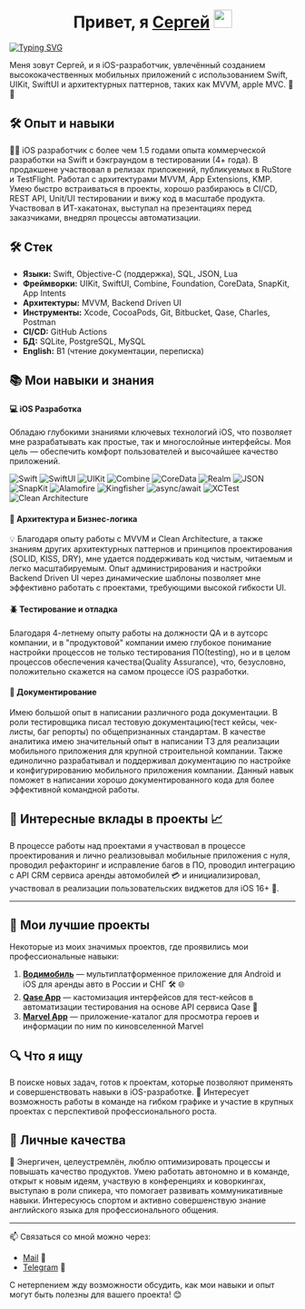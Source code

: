 <h1 align="center">Привет, я <a href="https://t.me/ivn_srg" target="_blank">Сергей</a> 
<img src="https://github.com/blackcater/blackcater/raw/main/images/Hi.gif" width="32"/></h1>

[![Typing SVG](https://readme-typing-svg.demolab.com?font=Fira+Code&pause=1000&width=435&lines=junior+iOS+Developer)](https://git.io/typing-svg)

Меня зовут Сергей, и я iOS-разработчик, увлечённый созданием высококачественных мобильных приложений с использованием Swift, UIKit, SwiftUI и архитектурных паттернов, таких как MVVM, apple MVC. 🚀📱

## 🛠️ Опыт и навыки
👨‍💻 iOS разработчик с более чем 1.5 годами опыта коммерческой разработки на Swift и бэкграундом в тестировании (4+ года). В продакшене участвовал в релизах приложений, публикуемых в RuStore и TestFlight. Работал с архитектурами MVVM, App Extensions, KMP. Умею быстро встраиваться в проекты, хорошо разбираюсь в CI/CD, REST API, Unit/UI тестировании и вижу код в масштабе продукта. Участвовал в ИТ-хакатонах, выступал на презентациях перед заказчиками, внедрял процессы автоматизации.

## 🛠 Стек
- **Языки:** Swift, Objective-C (поддержка), SQL, JSON, Lua
- **Фреймворки:** UIKit, SwiftUI, Combine, Foundation, CoreData, SnapKit, App Intents
- **Архитектуры:** MVVM, Backend Driven UI
- **Инструменты:** Xcode, CocoaPods, Git, Bitbucket, Qase, Charles, Postman
- **CI/CD:** GitHub Actions
- **БД:** SQLite, PostgreSQL, MySQL
- **English:** B1 (чтение документации, переписка)

## 📚 Мои навыки и знания

#### 💻 iOS Разработка
Обладаю глубокими знаниями ключевых технологий iOS, что позволяет мне разрабатывать как простые, так и многослойные интерфейсы. Моя цель — обеспечить комфорт пользователей и высочайшее качество приложений.

![Swift](https://img.shields.io/badge/Swift-FA7343?style=for-the-badge&logo=swift&logoColor=white)
![SwiftUI](https://img.shields.io/badge/SwiftUI-0078D6?style=for-the-badge&logo=swift&logoColor=white)
![UIKit](https://img.shields.io/badge/UIKit-4285F4?style=for-the-badge&logo=uikit&logoColor=white)
![Combine](https://img.shields.io/badge/Combine-51A9F5?style=for-the-badge&logo=combine&logoColor=white)
![CoreData](https://img.shields.io/badge/CoreData-4682B4?style=for-the-badge&logo=coredata&logoColor=white)
![Realm](https://img.shields.io/badge/Realm-5D3A00?style=for-the-badge&logo=realm&logoColor=white)
![JSON](https://img.shields.io/badge/JSON-000000?style=for-the-badge&logo=json&logoColor=white)
![SnapKit](https://img.shields.io/badge/SnapKit-0A7EB4?style=for-the-badge&logo=snapkit&logoColor=white)
![Alamofire](https://img.shields.io/badge/Alamofire-EE545A?style=for-the-badge&logo=alamofire&logoColor=white)
![Kingfisher](https://img.shields.io/badge/Kingfisher-68B54D?style=for-the-badge&logo=kingfisher&logoColor=white)
![async/await](https://img.shields.io/badge/async%2Fawait-3D0054?style=for-the-badge&logo=asyncawait&logoColor=white)
![XCTest](https://img.shields.io/badge/XCTest-FF6B6B?style=for-the-badge&logo=xctest&logoColor=white)
![Clean Architecture](https://img.shields.io/badge/Clean_Architecture-000080?style=for-the-badge&logo=cleanarchitecture&logoColor=white)

#### 🧩 Архитектура и Бизнес-логика
💡 Благодаря опыту работы с MVVM и Clean Architecture, а также знаниям других архитектурных паттернов и принципов проектирования (SOLID, KISS, DRY), мне удается поддерживать код чистым, читаемым и легко масштабируемым. Опыт администрирования и настройки Backend Driven UI через динамические шаблоны позволяет мне эффективно работать с проектами, требующими высокой гибкости UI.

#### 🪲 Тестирование и отладка
Благодаря 4-летнему опыту работы на должности QA и в аутсорс компании, и в "продуктовой" компании имею глубокое понимание настройки процессов не только тестирования ПО(testing), но и в целом процессов обеспечения качества(Quality Assurance), что, безусловно, положительно скажется на самом процессе iOS разработки. 

#### 📝 Документирование
Имею большой опыт в написании различного рода документации. В роли тестировщика писал тестовую документацию(тест кейсы, чек-листы, баг репорты) по общепризнанных стандартам. В качестве аналитика имею значительный опыт в написании ТЗ для реализации мобильного приложения для крупной строительной компании. Также единолично разрабатывал и поддерживал документацию по настройке и конфигурированию мобильного приложения компании. Данный навык поможет в написании хорошо документированного кода для более эффективной командной работы.

## 🎯 Интересные вклады в проекты 📈

В процессе работы над проектами я участвовал в процессе проектирования и лично реализовывал мобильные приложения с нуля, проводил рефакторинг и исправление багов в ПО, проводил интеграцию с API CRM сервиса аренды автомобилей 💳 и инициализировал, участвовал в реализации пользовательских виджетов для iOS 16+ 📱.

---

## 🚀 Мои лучшие проекты

Некоторые из моих значимых проектов, где проявились мои профессиональные навыки:

1. <a href="https://github.com/ivn-srg/prtf-vodimobile">**Водимобиль**</a> — мультиплатформенное приложение для Android и iOS для аренды авто в России и СНГ 🛠️ 🌐
2. <a href="https://github.com/ivn-srg/prtf-qase?tab=readme-ov-file">**Qase App**</a> — кастомизация интерфейсов для тест-кейсов в автоматизации тестирования на основе API сервиса Qase 🧪
3. <a href="https://github.com/ivn-srg/prtf-marvel">**Marvel App**</a> — приложение-каталог для просмотра героев и информации по ним по киновселенной Marvel

## 🔍 Что я ищу
В поиске новых задач, готов к проектам, которые позволяют применять и совершенствовать навыки в iOS-разработке. 🙌 Интересует возможность работы в команде на гибком графике и участие в крупных проектах с перспективой профессионального роста.

## 💼 Личные качества
💪 Энергичен, целеустремлён, люблю оптимизировать процессы и повышать качество продуктов. Умею работать автономно и в команде, открыт к новым идеям, участвую в конференциях и коворкингах, выступаю в роли спикера, что помогает развивать коммуникативные навыки. Интересуюсь спортом и активно совершенствую знание английского языка для профессионального общения.

---

📫 Связаться со мной можно через:
- [Mail](mailto:rekeylf1234567@gmail.com) 📧
- [Telegram](https://t.me/ivn_srg) 📱

С нетерпением жду возможности обсудить, как мои навыки и опыт могут быть полезны для вашего проекта! 😊
